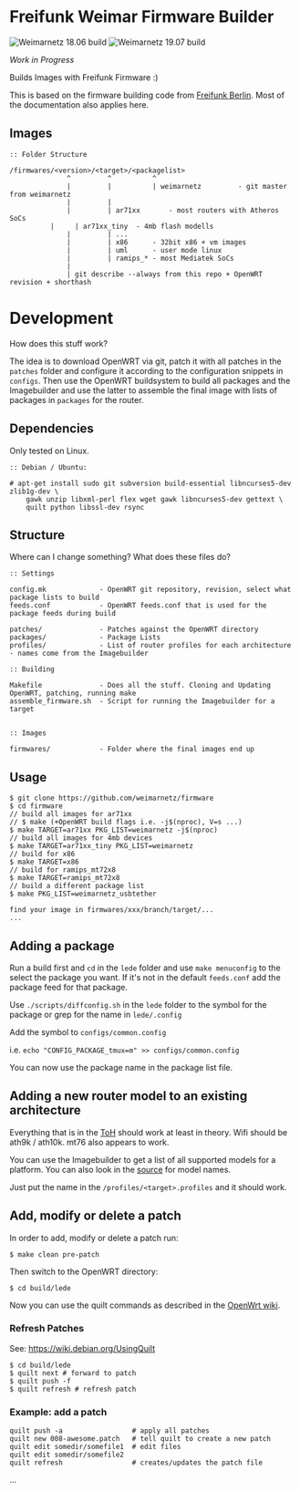 # Freifunk Weimar Firmware Builder

![Weimarnetz 18.06 build](https://github.com/weimarnetz/firmware/workflows/Weimarnetz%20firmware%20build/badge.svg?branch=brauhaus)
![Weimarnetz 19.07 build](https://github.com/weimarnetz/firmware/workflows/Weimarnetz%20firmware%20build/badge.svg?branch=brauhaus-19.07)

*Work in Progress* 

Builds Images with Freifunk Firmware :)

This is based on the firmware building code from [Freifunk Berlin](https://github.com/freifunk-berlin/firmware). Most of the documentation also applies here. 



## Images

```
:: Folder Structure

/firmwares/<version>/<target>/<packagelist> 
              ^         ^          ^
              |         |          | weimarnetz         - git master from weimarnetz
              |         |
              |         | ar71xx       - most routers with Atheros SoCs
	      |		| ar71xx_tiny  - 4mb flash modells
              |         | ... 
              |         | x86      - 32bit x86 + vm images
              |         | uml      - user mode linux
              |         | ramips_* - most Mediatek SoCs
              |
              | git describe --always from this repo + OpenWRT revision + shorthash

```

# Development 

How does this stuff work? 

The idea is to download OpenWRT via git, patch it with all patches in the `patches` folder and configure it according to the configuration snippets in `configs`. 
Then use the OpenWRT buildsystem to build all packages and the Imagebuilder and use the latter to assemble the final image with lists of packages in `packages` for the router. 

## Dependencies 

Only tested on Linux. 

```
:: Debian / Ubuntu: 

# apt-get install sudo git subversion build-essential libncurses5-dev zlib1g-dev \
    gawk unzip libxml-perl flex wget gawk libncurses5-dev gettext \ 
    quilt python libssl-dev rsync 
```

## Structure  

Where can I change something? What does these files do? 

```
:: Settings

config.mk             - OpenWRT git repository, revision, select what package lists to build
feeds.conf            - OpenWRT feeds.conf that is used for the package feeds during build

patches/              - Patches against the OpenWRT directory 
packages/             - Package Lists 
profiles/             - List of router profiles for each architecture - names come from the Imagebuilder

:: Building 

Makefile              - Does all the stuff. Cloning and Updating OpenWRT, patching, running make
assemble_firmware.sh  - Script for running the Imagebuilder for a target


:: Images  

firmwares/            - Folder where the final images end up 

```

## Usage 

```
$ git clone https://github.com/weimarnetz/firmware
$ cd firmware
// build all images for ar71xx
// $ make (+OpenWRT build flags i.e. -j$(nproc), V=s ...)
$ make TARGET=ar71xx PKG_LIST=weimarnetz -j$(nproc)
// build all images for 4mb devices 
$ make TARGET=ar71xx_tiny PKG_LIST=weimarnetz
// build for x86
$ make TARGET=x86
// build for ramips_mt72x8 
$ make TARGET=ramips_mt72x8
// build a different package list
$ make PKG_LIST=weimarnetz_usbtether

find your image in firmwares/xxx/branch/target/... 
...
``` 

## Adding a package 

Run a build first and `cd` in the `lede` folder and use `make menuconfig` to the select the package you want. If it's not in the default `feeds.conf` add the package feed for that package. 

Use `./scripts/diffconfig.sh` in the `lede` folder to the symbol for the package or grep for the name in `lede/.config` 

Add the symbol to `configs/common.config` 

i.e. `echo "CONFIG_PACKAGE_tmux=m" >> configs/common.config`

You can now use the package name in the package list file. 

## Adding a new router model to an existing architecture

Everything that is in the [ToH](https://lede-project.org/toh/start) should work at least in theory. Wifi should be ath9k / ath10k. mt76 also appears to work. 

You can use the Imagebuilder to get a list of all supported models for a platform. You can also look in the [source](https://git.lede-project.org/?p=source.git;a=tree;f=target/linux/ar71xx/image) for model names. 

Just put the name in the `/profiles/<target>.profiles` and it should work. 

## Add, modify or delete a patch

In order to add, modify or delete a patch run:

    $ make clean pre-patch

Then switch to the OpenWRT directory:

    $ cd build/lede

Now you can use the quilt commands as described in the [OpenWrt wiki](https://wiki.openwrt.org/doc/devel/patches).

### Refresh Patches 

See: https://wiki.debian.org/UsingQuilt

```
$ cd build/lede 
$ quilt next # forward to patch 
$ quilt push -f 
$ quilt refresh # refresh patch 
```

### Example: add a patch

```
quilt push -a                 # apply all patches
quilt new 008-awesome.patch   # tell quilt to create a new patch
quilt edit somedir/somefile1  # edit files
quilt edit somedir/somefile2
quilt refresh                 # creates/updates the patch file
```

...
